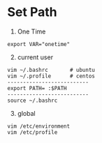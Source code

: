 # Set Path
  1. One Time
```
export VAR="onetime"
```
  2. current user
```
vim ~/.bashrc		# ubuntu 
vim ~/.profile		# centos
--------------------------
export PATH= :$PATH
--------------------------
source ~/.bashrc
```
  3. global
```
vim /etc/environment
vim /etc/profile
```
